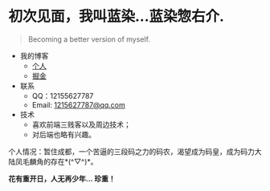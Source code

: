 # 初次见面，我叫蓝染...蓝染惣右介.

> Becoming a better version of myself.

- 我的博客
  - [个人](yangxiang.xyz:9002)
  - [掘金](https://juejin.im/user/4089838987397261)
- 联系
  - QQ：12155627787
  - Email: 1215627787@qq.com
- 技术
  - 喜欢前端三贱客以及周边技术；
  - 对后端也略有兴趣。

个人情况：暂住成都，一个苦逼的三段码之力的码农，渴望成为码皇，成为码力大陆凤毛麟角的存在*(^▽^)*。

**花有重开日，人无再少年... 珍重！**